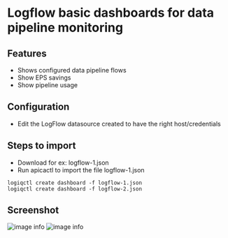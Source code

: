 # Logflow basic dashboards for data pipeline monitoring

## Features
* Shows configured data pipeline flows
* Show EPS savings
* Show pipeline usage

## Configuration

* Edit the LogFlow datasource created to have the right host/credentials

## Steps to import

* Download for ex: logflow-1.json
* Run apicactl to import the file logflow-1.json

```
logiqctl create dashboard -f logflow-1.json
logiqctl create dashboard -f logflow-2.json

```

## Screenshot

![image info](./logflow-1.png)
![image info](./logflow-2.png)
